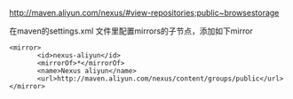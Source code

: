 

http://maven.aliyun.com/nexus/#view-repositories;public~browsestorage

在maven的settings.xml 文件里配置mirrors的子节点，添加如下mirror

```
<mirror>
       <id>nexus-aliyun</id>
       <mirrorOf>*</mirrorOf>
       <name>Nexus aliyun</name>
       <url>http://maven.aliyun.com/nexus/content/groups/public</url>
</mirror> 
```